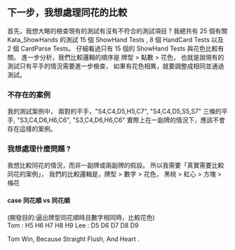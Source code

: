 ﻿## 下一步，我想處理同花的比較

首先，我想大略的檢查現有的測試有沒有不符合的測試項目 ?
我總共有 25 個有關 Kata_ShowHands 的測試
15 個 ShowHand Tests , 8 個 HandCard Tests 以及 2 個 CardParse Tests。
仔細看過只有 15 個的 ShowHand Tests 與花色比較有關。
進一步分析，我們比較邏輯的順序是 牌型 > 點數 > 花色，
也就是說現有的測試只有平手的情況需要進一步檢查，
如果有花色相異，就要調整成相同並通過測試。

### 不存在的案例

我的測試案例中，
兩對的平手，"S4,C4,D5,H5,C7", "S4,C4,D5,S5,S7"
三條的平手, "S3,C4,D6,H6,C6", "S3,C4,D6,H6,C6"
實際上在一副牌的情況下，應該不會存在這樣的案例。

### 我想處理什麼問題 ?
我想比較同花的情況，而非一副牌或兩副牌的假設。
所以我需要「真實需要比較同花的案例」，
我們的比較邏輯是，牌型 > 數字 > 花色，
黑桃 > 紅心 > 方塊 > 梅花

#### case 同花順 vs 同花順

(開發目的:逼出牌型同花順時且數字相同時，比較花色)  
Tom : H5 H6 H7 H8 H9 
Lee : D5 D6 D7 D8 D9 

Tom Win, Because Straight Flush, And Heart .


